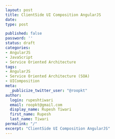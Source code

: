 ```yaml
---
layout: post
title: ClientSide UI Composition AngularJS
date:
type: post

published: false
password: ''
status: draft
categories:
- AngularJS
- JavaScript
- Service Oriented Architecture
tags:
- AngularJS
- Service Oriented Architecture (SOA)
- UIComposition
meta:
  _publicize_twitter_user: "@roopkt"
author:
  login: rupeshtiwari
  email: roopkt@gmail.com
  display_name: Rupesh Tiwari
  first_name: Rupesh
  last_name: Tiwari
permalink: "/"
excerpt: "ClientSide UI Composition AngularJS"
---
```


